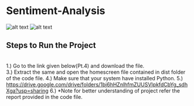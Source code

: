 # Sentiment-Analysis
![alt text](https://github.com/abdabdullah/Sentiment2/blob/main/Screenshot%20(17).png)
![alt text](https://github.com/abdabdullah/Sentiment2/blob/main/Screenshot%20(16).png)
## Steps to Run the Project 
 <br /> 1.) Go to the link given below(Pt.4) and download the file. <br /> 
3.) Extract the same and open the homescreen file contained in dist folder of the code file.
4.) Make sure that your system have installed Python.
5.) https://drive.google.com/drive/folders/1bj6hHZnlhfmZUUSVIpkfdCbYg_sdhXga?usp=sharing
6.) *Note for better understanding of project refer the report provided in the code file.

